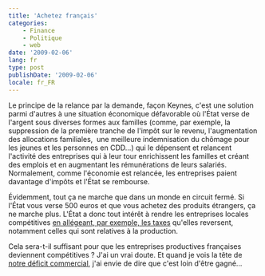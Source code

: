 ```yaml
---
title: 'Achetez français'
categories:
    - Finance
    - Politique
    - web
date: '2009-02-06'
lang: fr
type: post
publishDate: '2009-02-06'
locale: fr_FR
---
```


Le principe de la relance par la demande, façon Keynes, c'est une solution parmi d'autres à une situation économique défavorable où l'État verse de l'argent sous diverses formes aux familles (comme, par exemple, la suppression de la première tranche de l'impôt sur le revenu, l'augmentation des allocations familiales,  une meilleure indemnisation du chômage pour les jeunes et les personnes en CDD…) qui le dépensent et relancent l'activité des entreprises qui à leur tour enrichissent les familles et créant des emplois et en augmentant les rémunérations de leurs salariés. Normalement, comme l'économie est relancée, les entreprises paient davantage d'impôts et l'État se rembourse.

Évidemment, tout ça ne marche que dans un monde en circuit fermé. Si l'État vous verse 500 euros et que vous achetez des produits étrangers, ça ne marche plus. L'État a donc tout intérêt à rendre les entreprises locales compétitives [en allégeant, par exemple, les taxes](http://www.lemonde.fr/politique/article/2009/02/06/la-suppression-de-la-taxe-professionnelle-un-sujet-tres-sensible_1151598_823448.html) qu'elles reversent, notamment celles qui sont relatives à la production.

Cela sera-t-il suffisant pour que les entreprises productives françaises deviennent compétitives&nbsp;? J'ai un vrai doute. Et quand je vois la tête de [notre déficit commercial](http://www.lesechos.fr/06/02/2009/lesechos.fr/300327851_reactions-d-economistes-au-deficit-commercial-francais-en-2008.htm), j'ai envie de dire que c'est loin d'être gagné…